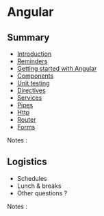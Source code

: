 # Angular

<!-- .slide: class="page-title" -->



## Summary

<!-- .slide: id="master-toc" class="toc" -->

- [Introduction](#/1)
- [Reminders](#/2)
- [Getting started with Angular](#/3)
- [Components](#/4)
- [Unit testing](#/5)
- [Directives](#/6)
- [Services](#/7)
- [Pipes](#/8)
- [Http](#/9)
- [Router](#/10)
- [Forms](#/11)

Notes :



## Logistics

- Schedules
- Lunch & breaks
- Other questions ?

Notes :



<!-- .slide: class="page-questions" -->
